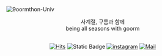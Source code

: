 ![9oormthon-Univ](https://github.com/9oormthon-univ/.github/assets/65286685/af94fbfb-817c-4f2f-a4e2-5c0318e3b88c)

<div align="center">
사계절, 구름과 함께 <br/>
being all seasons with goorm <br/> <br/>

  
[![Hits](https://hits.seeyoufarm.com/api/count/incr/badge.svg?url=https%3A%2F%2Fgithub.com%2F9oormthon-univ&count_bg=%2385ADFD&title_bg=%23555555&icon=&icon_color=%23E7E7E7&title=hits&edge_flat=false)](https://hits.seeyoufarm.com)
![Static Badge](https://img.shields.io/badge/9oormthon-Univ?style=flat-square&link=https%3A%2F%2F9oormthon.university%2F)
[![instagram](https://img.shields.io/badge/instagram-E4405F?style=flat-square&logo=Instagram&logoColor=white&link=9oormthonuniv.official/)](9oormthonuniv.official)
[![Mail](https://img.shields.io/badge/Gmail-d14836?style=flat-square&logo=Gmail&logoColor=white&link=mailto:9oormthonuniv.official@gmail.com)](mailto:9oormthonuniv.official@gmail.com)
</div>
